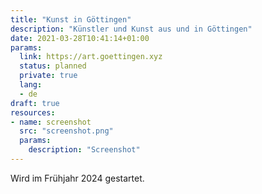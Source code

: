 ```yaml
---
title: "Kunst in Göttingen"
description: "Künstler und Kunst aus und in Göttingen"
date: 2021-03-28T10:41:14+01:00
params:
  link: https://art.goettingen.xyz
  status: planned
  private: true
  lang:
  - de
draft: true
resources:
- name: screenshot
  src: "screenshot.png"
  params:
    description: "Screenshot"
---
```

Wird im Frühjahr 2024 gestartet.
